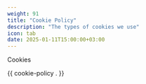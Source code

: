 ```yaml
---
weight: 91
title: "Cookie Policy"
description: "The types of cookies we use"
icon: tab
date: 2025-01-11T15:00:00+03:00
---
```


Cookies

{{ cookie-policy . }}